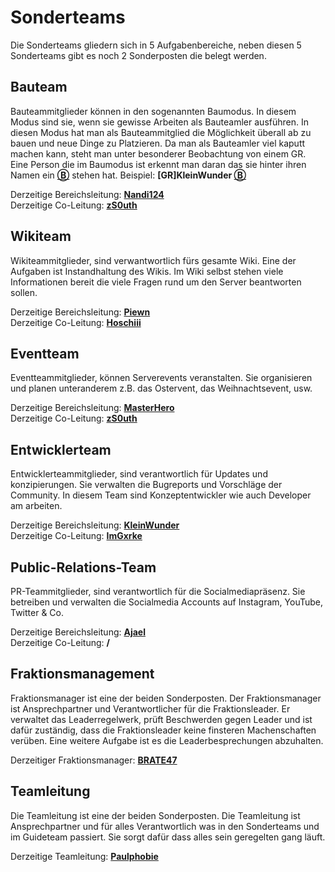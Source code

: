 # Sonderteams

Die Sonderteams gliedern sich in 5 Aufgabenbereiche, neben diesen 5 Sonderteams gibt es noch 2 Sonderposten die belegt werden.

## Bauteam

Bauteammitglieder können in den sogenannten Baumodus. In diesem Modus sind sie, wenn sie gewisse Arbeiten als Bauteamler ausführen. In diesen Modus hat man als Bauteammitglied die Möglichkeit überall ab zu bauen und neue Dinge zu Platzieren. Da man als Bauteamler viel kaputt machen kann, steht man unter besonderer Beobachtung von einem GR. Eine Person die im Baumodus ist erkennt man daran das sie hinter ihren Namen ein **[Ⓑ](#)** stehen hat. Beispiel: **[GR]KleinWunder [Ⓑ](#)**

Derzeitige Bereichsleitung: **[Nandi124](https://germanrp.eu/index.php?user/431-nandi124/)**<br>
Derzeitige Co-Leitung: **[zS0uth](https://germanrp.eu/index.php?user/903-gr-zs0uth/)**


## Wikiteam

Wikiteammitglieder, sind verwantwortlich fürs gesamte Wiki. Eine der Aufgaben ist Instandhaltung des Wikis. Im Wiki selbst stehen viele Informationen bereit die viele Fragen rund um den Server beantworten sollen.

Derzeitige Bereichsleitung: **[Piewn](https://germanrp.eu/index.php?user/120-piewn/)**<br>
Derzeitige Co-Leitung: **[Hoschiii](https://germanrp.eu/index.php?user/56-hoschiii/)**


## Eventteam

Eventteammitglieder, können Serverevents veranstalten. Sie organisieren und planen unteranderem z.B. das Ostervent, das Weihnachtsevent, usw. 

Derzeitige Bereichsleitung: **[MasterHero](https://germanrp.eu/index.php?user/42-gr-masterhero/)**<br>
Derzeitige Co-Leitung: **[zS0uth](https://germanrp.eu/index.php?user/903-gr-zs0uth/)**


## Entwicklerteam

Entwicklerteammitglieder, sind verantwortlich für Updates und konzipierungen. Sie verwalten die Bugreports und Vorschläge der Community. In diesem Team sind Konzeptentwickler wie auch Developer am arbeiten. 

Derzeitige Bereichsleitung: **[KleinWunder](https://germanrp.eu/index.php?user/2-gr-kleinwunder/)**<br>
Derzeitige Co-Leitung: **[ImGxrke](https://germanrp.eu/index.php?user/901-gr-imgxrke/)**


## Public-Relations-Team

PR-Teammitglieder, sind verantwortlich für die Socialmediapräsenz. Sie betreiben und verwalten die Socialmedia Accounts auf Instagram, YouTube, Twitter & Co.

Derzeitige Bereichsleitung: **[Ajael](https://germanrp.eu/index.php?user/3-gr-ajael/)**<br>
Derzeitige Co-Leitung: **/**

## Fraktionsmanagement

Fraktionsmanager ist eine der beiden Sonderposten. Der Fraktionsmanager ist Ansprechpartner und Verantwortlicher für die Fraktionsleader. Er verwaltet das Leaderregelwerk, prüft Beschwerden gegen Leader und ist dafür zuständig, dass die Fraktionsleader keine finsteren Machenschaften verüben. Eine weitere Aufgabe ist es die Leaderbesprechungen abzuhalten.

Derzeitiger Fraktionsmanager: **[BRATE47](https://germanrp.eu/index.php?user/249-gr-brate47/)**

## Teamleitung

Die Teamleitung ist eine der beiden Sonderposten. Die Teamleitung ist Ansprechpartner und für alles Verantwortlich was in den Sonderteams und im Guideteam passiert. Sie sorgt dafür dass alles sein geregelten gang läuft. 

Derzeitige Teamleitung: **[Paulphobie](https://germanrp.eu/index.php?user/40-gr-paulphobie/)**
